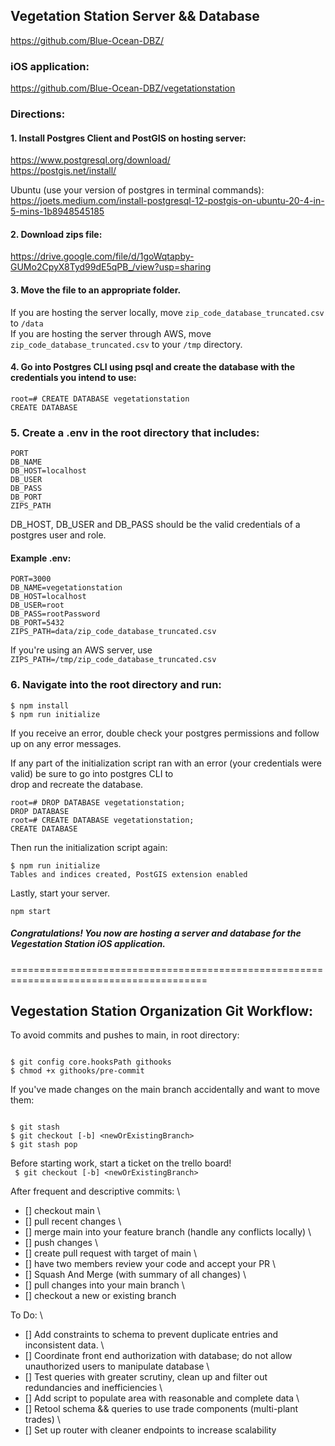 ## Vegetation Station Server && Database

https://github.com/Blue-Ocean-DBZ/

### iOS application:

https://github.com/Blue-Ocean-DBZ/vegetationstation

### Directions:

#### 1. Install Postgres Client and PostGIS on hosting server:

https://www.postgresql.org/download/ \
https://postgis.net/install/

Ubuntu (use your version of postgres in terminal commands): \
https://joets.medium.com/install-postgresql-12-postgis-on-ubuntu-20-4-in-5-mins-1b8948545185

#### 2. Download zips file:

https://drive.google.com/file/d/1goWqtapby-GUMo2CpyX8Tyd99dE5qPB_/view?usp=sharing

#### 3. Move the file to an appropriate folder.

If you are hosting the server locally, move `zip_code_database_truncated.csv` to `/data` \
If you are hosting the server through AWS, move `zip_code_database_truncated.csv` to your `/tmp` directory.

#### 4. Go into Postgres CLI using psql and create the database with the credentials you intend to use:

```
root=# CREATE DATABASE vegetationstation
CREATE DATABASE
```

### 5. Create a .env in the root directory that includes:

```
PORT
DB_NAME
DB_HOST=localhost
DB_USER
DB_PASS
DB_PORT
ZIPS_PATH
```

DB_HOST, DB_USER and DB_PASS should be the valid credentials of a postgres user and role.

#### Example .env:

```
PORT=3000
DB_NAME=vegetationstation
DB_HOST=localhost
DB_USER=root
DB_PASS=rootPassword
DB_PORT=5432
ZIPS_PATH=data/zip_code_database_truncated.csv
```

If you're using an AWS server, use \
`ZIPS_PATH=/tmp/zip_code_database_truncated.csv`

### 6. Navigate into the root directory and run:

```
$ npm install
$ npm run initialize
```

If you receive an error, double check your postgres permissions and follow up on any error messages.

If any part of the initialization script ran with an error (your credentials were valid) be sure to go into postgres CLI to \
drop and recreate the database.

```
root=# DROP DATABASE vegetationstation;
DROP DATABASE
root=# CREATE DATABASE vegetationstation;
CREATE DATABASE
```

Then run the initialization script again:

```
$ npm run initialize
Tables and indices created, PostGIS extension enabled
```

Lastly, start your server.

```
npm start
```

##### Congratulations! You now are hosting a server and database for the Vegestation Station iOS application.

========================================================================================

## Vegestation Station Organization Git Workflow:

To avoid commits and pushes to main, in root directory:

```

$ git config core.hooksPath githooks
$ chmod +x githooks/pre-commit

```

If you've made changes on the main branch accidentally and want to move them:

```

$ git stash
$ git checkout [-b] <newOrExistingBranch>
$ git stash pop

```

Before starting work, start a ticket on the trello board! \
` $ git checkout [-b] <newOrExistingBranch>`

After frequent and descriptive commits: \

- [] checkout main \
- [] pull recent changes \
- [] merge main into your feature branch (handle any conflicts locally) \
- [] push changes \
- [] create pull request with target of main \
- [] have two members review your code and accept your PR \
- [] Squash And Merge (with summary of all changes) \
- [] pull changes into your main branch \
- [] checkout a new or existing branch

To Do: \

- [] Add constraints to schema to prevent duplicate entries and inconsistent data. \
- [] Coordinate front end authorization with database; do not allow unauthorized users to manipulate database \
- [] Test queries with greater scrutiny, clean up and filter out redundancies and inefficiencies \
- [] Add script to populate area with reasonable and complete data \
- [] Retool schema && queries to use trade components (multi-plant trades) \
- [] Set up router with cleaner endpoints to increase scalability
